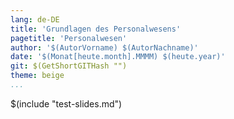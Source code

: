 ```yaml
---
lang: de-DE
title: 'Grundlagen des Personalwesens' 
pagetitle: 'Personalwesen' 
author: '$(AutorVorname) $(AutorNachname)'
date: '$(Monat[heute.month].MMMM) $(heute.year)'
git: $(GetShortGITHash "")
theme: beige
...
```


$(include "test-slides.md")
